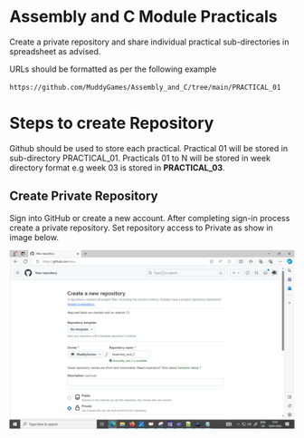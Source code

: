 # Assembly and C Module Practicals

Create a private repository and share individual practical sub-directories in spreadsheet as advised.

URLs should be formatted as per the following example 

`https://github.com/MuddyGames/Assembly_and_C/tree/main/PRACTICAL_01`


# Steps to create Repository

Github should be used to store each practical. Practical 01 will be stored in sub-directory PRACTICAL_01. Practicals 01 to N will be stored in week directory format e.g week 03 is stored in **PRACTICAL_03**. 

## Create Private Repository

Sign into GitHub or create a new account. After completing sign-in process create a private repository. Set repository access to Private as show in image below.

![Create Repo](https://github.com/MuddyGames/Assembly_and_C/blob/main/images/create_repo.png)
